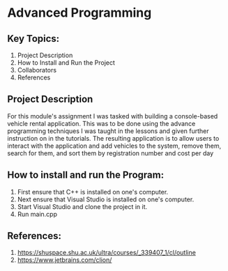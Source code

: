 # Advanced Programming

## Key Topics:

1. Project Description  
2. How to Install and Run the Project
3. Collaborators
4. References

## Project Description

For this module's assignment I was tasked with building a console-based vehicle rental application.
This was to be done using the advance programming techniques I was taught in the lessons
and given further instruction on in the tutorials. The resulting application is to allow users to interact with the application and
add vehicles to the system, remove them, search for them, and sort them by registration number and cost per day

## How to install and run the Program:

1. First ensure that C++ is installed on one's computer. 
2. Next ensure that Visual Studio is installed on one's computer.
3. Start Visual Studio and clone the project in it.
4. Run main.cpp

## References: 

1. https://shuspace.shu.ac.uk/ultra/courses/_339407_1/cl/outline
2. https://www.jetbrains.com/clion/
